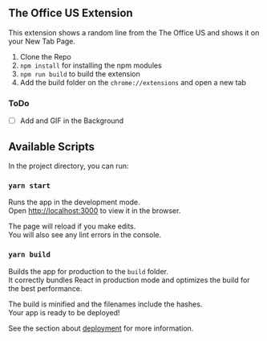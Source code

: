 ## The Office US Extension

This extension shows a random line from the The Office US and shows it on your New Tab Page.

1. Clone the Repo
2. `npm install` for installing the npm modules
3. `npm run build` to build the extension
4. Add the build folder on the `chrome://extensions` and open a new tab

### ToDo

- [ ] Add and GIF in the Background

## Available Scripts

In the project directory, you can run:

### `yarn start`

Runs the app in the development mode.<br />
Open [http://localhost:3000](http://localhost:3000) to view it in the browser.

The page will reload if you make edits.<br />
You will also see any lint errors in the console.

### `yarn build`

Builds the app for production to the `build` folder.<br />
It correctly bundles React in production mode and optimizes the build for the best performance.

The build is minified and the filenames include the hashes.<br />
Your app is ready to be deployed!

See the section about [deployment](https://facebook.github.io/create-react-app/docs/deployment) for more information.